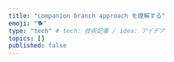 ```yaml
---
title: "companion branch approach を理解する"
emoji: "🐕"
type: "tech" # tech: 技術記事 / idea: アイデア
topics: []
published: false
---
```

